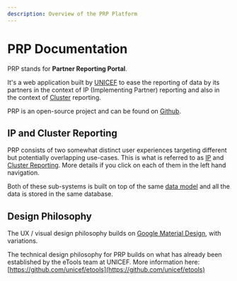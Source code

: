```yaml
---
description: Overview of the PRP Platform
---
```


# PRP Documentation

PRP stands for **Partner Reporting Portal**.

It's a web application built by [UNICEF](https://www.unicef.org/) to ease the reporting of data by its partners in the context of IP \(Implementing Partner\) reporting and also in the context of [Cluster](https://www.humanitarianresponse.info/clusters) reporting.

PRP is an open-source project and can be found on [Github](https://github.com/unicef/etools-partner-reporting-portal/).

## IP and Cluster Reporting

PRP consists of two somewhat distinct user experiences targeting different but potentially overlapping use-cases. This is what is referred to as [IP](product-end-user-documentation/ip-reporting/) and [Cluster Reporting](product-end-user-documentation/cluster-reporting/). More details if you click on each of them in the left hand navigation.

Both of these sub-systems is built on top of the same [data model](technical-documentation/data-model.md) and all the data is stored in the same database.

## Design Philosophy

The UX / visual design philosophy builds on [Google Material Design](https://material.io/guidelines/), with variations.

The technical design philosophy for PRP builds on what has already been established by the eTools team at UNICEF. More information here: [https://github.com/unicef/etools](https://github.com/unicef/etools)



